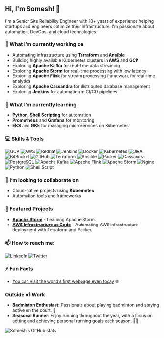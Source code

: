 ## Hi, I'm Somesh! 👋
I'm a Senior Site Reliability Engineer with 10+ years of experience helping startups and engineers optimize their infrastructure. I'm passionate about automation, DevOps, and cloud technologies.

### 🔭 What I’m currently working on
- Automating infrastructure using **Terraform** and **Ansible**
- Building highly available Kubernetes clusters in **AWS** and **GCP**
- Exploring **Apache Kafka** for real-time data streaming
- Exploring **Apache Storm** for real-time processing with low latency
- Exploring **Apache Flink** for stream processing framework for real-time analytics
- Exploring **Apache Cassandra** for distributed database management
- Exploring **Jenkins** for automation in CI/CD pipelines

### 🌱 What I’m currently learning
- **Python**, **Shell Scripting** for automation
- **Prometheus** and **Grafana** for monitoring
- **EKS** and **GKE** for managing microservices on Kubernetes

### 💻 Skills & Tools
![GCP](https://img.shields.io/badge/Google%20Cloud-4285F4?style=for-the-badge&logo=googlecloud&logoColor=white)
![AWS](https://img.shields.io/badge/Amazon%20AWS-232F3E?style=for-the-badge&logo=amazonaws&logoColor=white)
![Redhat](https://img.shields.io/badge/Red%20Hat-EE0000?style=for-the-badge&logo=redhat&logoColor=white)
![Jenkins](https://img.shields.io/badge/Jenkins-D24939?style=for-the-badge&logo=jenkins&logoColor=white)
![Docker](https://img.shields.io/badge/Docker-2496ED?style=for-the-badge&logo=docker&logoColor=white)
![Kubernetes](https://img.shields.io/badge/Kubernetes-326CE5?style=for-the-badge&logo=kubernetes&logoColor=white)
![JIRA](https://img.shields.io/badge/Jira-0052CC?style=for-the-badge&logo=jira&logoColor=white)
![BitBucket](https://img.shields.io/badge/Bitbucket-0052CC?style=for-the-badge&logo=bitbucket&logoColor=white)
![GitHub](https://img.shields.io/badge/GitHub-181717?style=for-the-badge&logo=github&logoColor=white)
![Terraform](https://img.shields.io/badge/Terraform-7B42BC?style=for-the-badge&logo=terraform&logoColor=white)
![Ansible](https://img.shields.io/badge/Ansible-EE0000?style=for-the-badge&logo=ansible&logoColor=white)
![Packer](https://img.shields.io/badge/Packer-02A8EF?style=for-the-badge&logo=packer&logoColor=white)
![Cassandra](https://img.shields.io/badge/Apache%20Cassandra-1287B1?style=for-the-badge&logo=apachecassandra&logoColor=white)
![PostgreSQL](https://img.shields.io/badge/PostgreSQL-336791?style=for-the-badge&logo=postgresql&logoColor=white)
![Apache Kafka](https://img.shields.io/badge/Apache%20Kafka-231F20?style=for-the-badge&logo=apachekafka&logoColor=white)
![Apache Flink](https://img.shields.io/badge/Apache%20Flink-E6526F?style=for-the-badge&logo=apacheflink&logoColor=white)
![Apache Storm](https://img.shields.io/badge/Apache%20Storm-62B0E8?style=for-the-badge&logo=apachestorm&logoColor=white)
![Nginx](https://img.shields.io/badge/Nginx-269539?style=for-the-badge&logo=nginx&logoColor=white)
![Python](https://img.shields.io/badge/Python-3776AB?style=for-the-badge&logo=python&logoColor=white)
![Shell Script](https://img.shields.io/badge/Shell_Script-121011?style=for-the-badge&logo=gnu-bash&logoColor=white)


### 👯 I’m looking to collaborate on
- Cloud-native projects using **Kubernetes**
- Automation tools and frameworks

### 🔧 Featured Projects
- [**Apache Storm**](https://github.com/someshprajapati/apache-storm) - Learning Apache Storm.
- [**AWS Infrastructure as Code**](https://github.com/someshprajapati/aws-iac) - Automating AWS infrastructure deployment with Terraform and Packer.

### 📫 How to reach me:
[![LinkedIn](https://img.shields.io/badge/LinkedIn-blue?style=flat&logo=linkedin&logoColor=white)](https://www.linkedin.com/in/someshprajapati/)
[![Twitter](https://img.shields.io/badge/Twitter-1DA1F2?style=flat&logo=twitter&logoColor=white)](https://twitter.com/PrajapatSomesh)

### ⚡ Fun Facts
- [You can visit the world’s first webpage even today](http://info.cern.ch/hypertext/WWW/TheProject.html) 🌐

### Outside of Work
- **Badminton Enthusiast**: Passionate about playing badminton and staying active on the court. 🏸
- **Seasonal Runner**: Enjoy running throughout the year, with a focus on setting and achieving personal running goals each season. 🏃‍♂️

![Somesh's GitHub stats](https://github-readme-stats.vercel.app/api?username=someshprajapati&show_icons=true&theme=radical)
